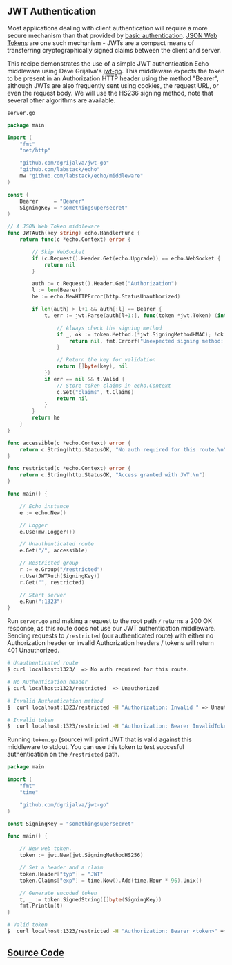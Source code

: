 ## JWT Authentication

Most applications dealing with client authentication will require a more secure
mechanism than that provided by [basic authentication](https://github.com/labstack/echo/blob/master/middleware/auth.go). [JSON Web Tokens](http://jwt.io/)
are one such mechanism - JWTs are a compact means of transferring cryptographically
signed claims between the client and server. 

This recipe demonstrates the use of a simple JWT authentication Echo middleware
using Dave Grijalva's [jwt-go](https://github.com/dgrijalva/jwt-go). This middleware
expects the token to be present in an Authorization HTTP header using the method
"Bearer", although JWTs are also frequently sent using cookies, the request URL,
or even the request body. We will use the HS236 signing method, note that several
other algorithms are available.

`server.go`

```go
package main

import (
	"fmt"
	"net/http"

	"github.com/dgrijalva/jwt-go"
	"github.com/labstack/echo"
	mw "github.com/labstack/echo/middleware"
)

const (
	Bearer     = "Bearer"
	SigningKey = "somethingsupersecret"
)

// A JSON Web Token middleware
func JWTAuth(key string) echo.HandlerFunc {
	return func(c *echo.Context) error {

		// Skip WebSocket
		if (c.Request().Header.Get(echo.Upgrade)) == echo.WebSocket {
			return nil
		}

		auth := c.Request().Header.Get("Authorization")
		l := len(Bearer)
		he := echo.NewHTTPError(http.StatusUnauthorized)

		if len(auth) > l+1 && auth[:l] == Bearer {
			t, err := jwt.Parse(auth[l+1:], func(token *jwt.Token) (interface{}, error) {

				// Always check the signing method
				if _, ok := token.Method.(*jwt.SigningMethodHMAC); !ok {
					return nil, fmt.Errorf("Unexpected signing method: %v", token.Header["alg"])
				}

				// Return the key for validation
				return []byte(key), nil
			})
			if err == nil && t.Valid {
				// Store token claims in echo.Context
				c.Set("claims", t.Claims)
				return nil
			}
		}
		return he
	}
}

func accessible(c *echo.Context) error {
	return c.String(http.StatusOK, "No auth required for this route.\n")
}

func restricted(c *echo.Context) error {
	return c.String(http.StatusOK, "Access granted with JWT.\n")
}

func main() {

	// Echo instance
	e := echo.New()

	// Logger
	e.Use(mw.Logger())

	// Unauthenticated route
	e.Get("/", accessible)

	// Restricted group
	r := e.Group("/restricted")
	r.Use(JWTAuth(SigningKey))
	r.Get("", restricted)

	// Start server
	e.Run(":1323")
}
```

Run `server.go` and making a request to the root path `/` returns a 200 OK response,
as this route does not use our JWT authentication middleware. Sending requests to
`/restricted` (our authenticated route) with either no Authorization header or invalid
Authorization headers / tokens will return 401 Unauthorized.

```sh
# Unauthenticated route
$ curl localhost:1323/  => No auth required for this route.

# No Authentication header
$ curl localhost:1323/restricted  => Unauthorized

# Invalid Authentication method
$  curl localhost:1323/restricted -H "Authorization: Invalid " => Unauthorized

# Invalid token
$  curl localhost:1323/restricted -H "Authorization: Bearer InvalidToken" => Unauthorized
```

Running `token.go` (source) will print JWT that is valid against this middleware
to stdout. You can use this token to test succesful authentication on the `/restricted` path.

```go
package main

import (
	"fmt"
	"time"

	"github.com/dgrijalva/jwt-go"
)

const SigningKey = "somethingsupersecret"

func main() {

	// New web token.
	token := jwt.New(jwt.SigningMethodHS256)

	// Set a header and a claim
	token.Header["typ"] = "JWT"
	token.Claims["exp"] = time.Now().Add(time.Hour * 96).Unix()

	// Generate encoded token
	t, _ := token.SignedString([]byte(SigningKey))
	fmt.Println(t)
}
```

```sh
# Valid token
$  curl localhost:1323/restricted -H "Authorization: Bearer <token>" => Access granted with JWT.
```

## [Source Code](https://github.com/labstack/echo/blob/master/recipes/jwt-authentication)





